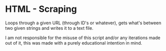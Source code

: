 # HTML - Scraping

Loops through a given URL (through ID's or whatever), gets what's between two given strings and writes it to a text file.

I am not responsible for the misuse of this script and/or any iterations made out of it, this was made with a purely educational intention in mind.

